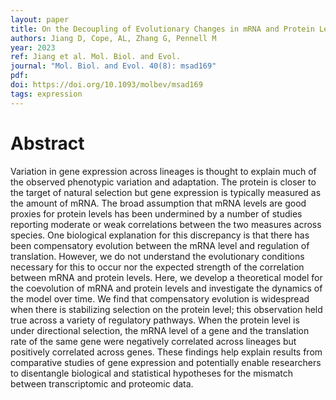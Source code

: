 ```yaml
---
layout: paper
title: On the Decoupling of Evolutionary Changes in mRNA and Protein Levels
authors: Jiang D, Cope, AL, Zhang G, Pennell M
year: 2023
ref: Jiang et al. Mol. Biol. and Evol. 
journal: "Mol. Biol. and Evol. 40(8): msad169"
pdf: 
doi: https://doi.org/10.1093/molbev/msad169
tags: expression
---
```


# Abstract 

Variation in gene expression across lineages is thought to explain much of the observed phenotypic variation and adaptation. The protein is closer to the target of natural selection but gene expression is typically measured as the amount of mRNA. The broad assumption that mRNA levels are good proxies for protein levels has been undermined by a number of studies reporting moderate or weak correlations between the two measures across species. One biological explanation for this discrepancy is that there has been compensatory evolution between the mRNA level and regulation of translation. However, we do not understand the evolutionary conditions necessary for this to occur nor the expected strength of the correlation between mRNA and protein levels. Here, we develop a theoretical model for the coevolution of mRNA and protein levels and investigate the dynamics of the model over time. We find that compensatory evolution is widespread when there is stabilizing selection on the protein level; this observation held true across a variety of regulatory pathways. When the protein level is under directional selection, the mRNA level of a gene and the translation rate of the same gene were negatively correlated across lineages but positively correlated across genes. These findings help explain results from comparative studies of gene expression and potentially enable researchers to disentangle biological and statistical hypotheses for the mismatch between transcriptomic and proteomic data.